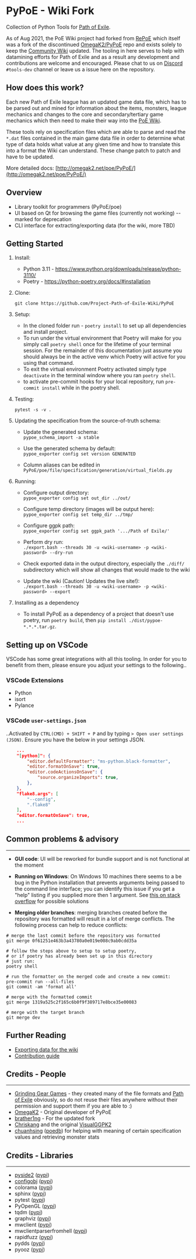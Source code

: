 # PyPoE - Wiki Fork

Collection of Python Tools for [Path of Exile](https://www.pathofexile.com/).

As of Aug 2021, the PoE Wiki project had forked from [RePoE](https://github.com/brather1ng/RePoE) which itself was a fork of the discontinued [OmegaK2/PyPoE](https://github.com/OmegaK2/PyPoE) repo and exists solely to keep the [Community Wiki](https://poewiki.net) updated. The tooling in here serves to help with datamining efforts for Path of Exile and as a result any development and contributions are welcome and encouraged. Please chat to us on [Discord](https://discord.gg/9vzYujrD) `#tools-dev` channel or leave us a issue here on the repository.


## How does this work?

Each new Path of Exile league has an updated game data file, which has to be parsed out and mined for information about the items, monsters, league mechanics and changes to the core and secondary/tertiary game mechanics which then need to make their way into the [PoE Wiki](https://www.poewiki.net).

These tools rely on specification files which are able to parse and read the `*.dat` files contained in the main game data file in order to determine what type of data holds what value at any given time and how to translate this into a format the Wiki can understand. These change patch to patch and have to be updated.

More detailed docs: [http://omegak2.net/poe/PyPoE/](http://omegak2.net/poe/PyPoE/)


## Overview

* Library toolkit for programmers (PyPoE/poe)
* UI based on Qt for browsing the game files (currently not working) -- marked for deprecation
* CLI interface for extracting/exporting data (for the wiki, more TBD)

## Getting Started

1. Install:

    - Python 3.11 - https://www.python.org/downloads/release/python-3110/
    - Poetry - https://python-poetry.org/docs/#installation

2. Clone:

    `git clone https://github.com/Project-Path-of-Exile-Wiki/PyPoE`

3. Setup:

    - In the cloned folder run - `poetry install` to set up all dependencies and install project.
    - To run under the virtual environment that Poetry will make for you simply call `poetry shell` once for the lifetime of your terminal session. For the remainder of this documentation just assume you should always be in the active venv which Poetry will active for you using that command.
    - To exit the virtual environment Poetry activated simply type `deactivate` in the terminal window where you ran `poetry shell`.
    - to activate pre-commit hooks for your local repository, run `pre-commit install` while in the poetry shell.

4. Testing:

    `pytest -s -v .`

5. Updating the specification from the source-of-truth schema:

    - Update the generated schema:\
    `pypoe_schema_import -a stable`

    - Use the generated schema by default:\
    `pypoe_exporter config set version GENERATED`

    - Column aliases can be edited in `PyPoE/poe/file/specification/generation/virtual_fields.py`

6. Running:

    - Configure output directory:\
    `pypoe_exporter config set out_dir ../out/`

    - Configure temp directory (images will be output here):\
    `pypoe_exporter config set temp_dir ../tmp/`

    - Configure ggpk path:\
    `pypoe_exporter config set ggpk_path '.../Path of Exile/'`

    - Perform dry run:\
    `./export.bash --threads 30 -u <wiki-username> -p <wiki-password> --dry-run`

    - Check exported data in the output directory, especially the `./diff/` subdirectory which will show all changes that would made to the wiki

    - Update the wiki (Caution! Updates the live site!):\
    `./export.bash --threads 30 -u <wiki-username> -p <wiki-password> --export`

6. Installing as a dependency

    - To install PyPoE as a dependency of a project that doesn't use poetry, run `poetry build`, then `pip install ./dist/pypoe-*.*.*.tar.gz`.

## Setting up on VSCode

VSCode has some great integrations with all this tooling. In order for you to benefit from them, please ensure you adjust your settings to the following..

### VSCode Extensions

- Python
- isort
- Pylance

### VSCode `user-settings.json`
..Activated by `CTRL(CMD) + SHIFT + P` and by typing `> Open user settings (JSON)`. Ensure you have the below in your settings JSON.
```json
    ...
    "[python]": {
        "editor.defaultFormatter": "ms-python.black-formatter",
        "editor.formatOnSave": true,
        "editor.codeActionsOnSave": {
            "source.organizeImports": true,
        },
    },
    "flake8.args": [
        "--config",
        ".flake8"
    ],
    "editor.formatOnSave": true,
    ...
```

## Common problems & advisory
--------
* **GUI code**: UI will be reworked for bundle support and is not functional at the moment

* **Running on Windows**: On Windows 10 machines there seems to a be bug in the Python installation that prevents arguments being passed to the command line interface; you can identify this issue if you get a "help" listing if you supplied more then 1 argument. See [this on stack overflow](https://stackoverflow.com/questions/2640971/windows-is-not-passing-command-line-arguments-to-python-programs-executed-from-t) for possible solutions

* **Merging older branches**: merging branches created before the repository was formatted will result in a lot of merge conflicts. The following process can help to reduce conflicts:
```
# merge the last commit before the repository was formatted
git merge 0f61251e463b3a43780a0e019e008c9ab0cdd35a

# follow the steps above to setup to setup poetry,
# or if poetry has already been set up in this directory
# just run:
poetry shell

# run the formatter on the merged code and create a new commit:
pre-commit run --all-files
git commit -am 'format all'

# merge with the formatted commit
git merge 1319a525c2f165c6b0f9f389717e8bce35e00083

# merge with the target branch
git merge dev
```


## Further Reading

* [Exporting data for the wiki](https://github.com/Project-Path-of-Exile-Wiki/PyPoE/wiki/PyPoE-101:-Item-exporting)
* [Contribution guide](CONTRIBUTING.md)


## Credits - People
--------
* [Grinding Gear Games](http://www.grindinggear.com/) - they created many of the file formats and [Path of Exile](https://www.pathofexile.com/) obviously, so do not reuse their files anywhere without their permission and support them if you are able to :)
* [OmegaK2](https://github.com/OmegaK2) - Original developer of PyPoE
* [brather1ng](https://github.com/brather1ng) - For the updated fork
* [Chriskang](http://pathofexile.gamepedia.com/User:Chriskang) and the original [VisualGGPK2](http://pathofexile.gamepedia.com/User:Chriskang/VisualGGPK2)
* [chuanhsing](https://www.reddit.com/u/chuanhsing) ([poedb](http://poedb.tw/us/index.php)) for helping with meaning of certain specification values and retrieving monster stats


## Credits - Libraries
-------
* [pyside2](https://wiki.qt.io/Qt_for_Python) ([pypi](https://pypi.org/project/PySide2/))
* [configobj](http://www.voidspace.org.uk/python/configobj.html) ([pypi](https://pypi.org/project/configobj/))
* colorama ([pypi](https://pypi.org/project/colorama/))
* sphinx ([pypi](https://pypi.org/project/sphinx/))
* pytest ([pypi](https://pypi.org/project/pytest/))
* PyOpenGL ([pypi](https://pypi.org/project/PyOpenGL/))
* tqdm ([pypi](https://pypi.org/project/tqdm/))
* graphviz ([pypi](https://pypi.org/project/graphviz/))
* mwclient ([pypi](https://pypi.org/project/mwclient/))
* mwclientparserfromhell ([pypi](https://pypi.org/project/mwparserfromhell/))
* rapidfuzz ([pypi](https://pypi.org/project/rapidfuzz/))
* pydds ([pypi](https://pypi.org/project/pydds/))
* pyooz ([pypi](https://pypi.org/project/pyooz/))
